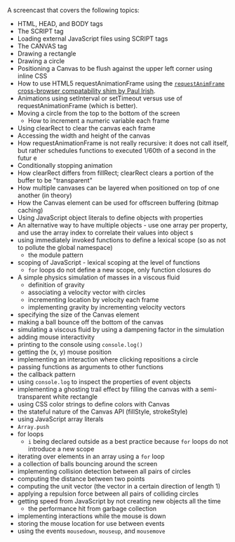 A screencast that covers the following topics:

 * HTML, HEAD, and BODY tags
 * The SCRIPT tag
 * Loading external JavaScript files using SCRIPT tags
 * The CANVAS tag
 * Drawing a rectangle
 * Drawing a circle
 * Positioning a Canvas to be flush against the upper left corner using inline CSS
 * How to use HTML5 requestAnimationFrame using the [`requestAnimFrame` cross-browser compatability shim by Paul Irish](http://paulirish.com/2011/requestanimationframe-for-smart-animating/).
 * Animations using setInterval or setTimeout versus use of requestAnimationFrame (which is better).
 * Moving a circle from the top to the bottom of the screen
   * How to increment a numeric variable each frame
 * Using clearRect to clear the canvas each frame
 * Accessing the width and height of the canvas
 * How requestAnimationFrame is not really recursive: it does not call itself, but rather schedules functions to executed 1/60th of a second in the futur e
 * Conditionally stopping animation
 * How clearRect differs from fillRect; clearRect clears a portion of the buffer to be "transparent"
 * How multiple canvases can be layered when positioned on top of one another (in theory)
 * How the Canvas element can be used for offscreen buffering (bitmap caching)
 * Using JavaScript object literals to define objects with properties
 * An alternative way to have multiple objects - use one array per property, and use the array index to correlate their values into object s
 * using immediately invoked functions to define a lexical scope (so as not to pollute the global namespace)
   * the module pattern
 * scoping of JavaScript - lexical scoping at the level of functions
   * `for` loops do not define a new scope, only function closures do
 * A simple physics simulation of masses in a viscous fluid
   * definition of gravity
   * associating a velocity vector with circles
   * incrementing location by velocity each frame
   * implementing gravity by incrementing velocity vectors
 * specifying the size of the Canvas element
 * making a ball bounce off the bottom of the canvas
 * simulating a viscous fluid by using a dampening factor in the simulation
 * adding mouse interactivity
 * printing to the console using `console.log()`
 * getting the (x, y) mouse position
 * implementing an interaction where clicking repositions a circle
 * passing functions as arguments to other functions
 * the callback pattern
 * using `console.log` to inspect the properties of event objects
 * implementing a ghosting trail effect by filling the canvas with a semi-transparent white rectangle
 * using CSS color strings to define colors with Canvas
 * the stateful nature of the Canvas API (fillStyle, strokeStyle)
 * using JavaScript array literals
 * `Array.push`
 * for loops
   * `i` being declared outside as a best practice because `for` loops do not introduce a new scope
 * iterating over elements in an array using a `for` loop
 * a collection of balls bouncing around the screen
 * implementing collision detection between all pairs of circles
 * computing the distance between two points
 * computing the unit vector (the vector in a certain direction of length 1)  
 * applying a repulsion force between all pairs of colliding circles
 * getting speed from JavaScript by not creating new objects all the time
   * the performance hit from garbage collection
 * implementing interactions while the mouse is down
 * storing the mouse location for use between events
 * using the events `mousedown`, `mouseup`, and `mousemove`
